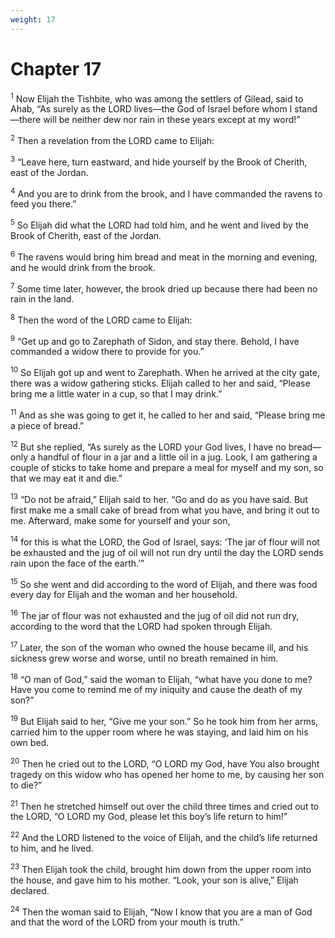 ```yaml
---
weight: 17
---
```


# Chapter 17

<sup>1</sup> Now Elijah the Tishbite, who was among the settlers of Gilead, said to Ahab, “As surely as the LORD lives—the God of Israel before whom I stand—there will be neither dew nor rain in these years except at my word!” 

<sup>2</sup> Then a revelation from the LORD came to Elijah: 

<sup>3</sup> “Leave here, turn eastward, and hide yourself by the Brook of Cherith, east of the Jordan. 

<sup>4</sup> And you are to drink from the brook, and I have commanded the ravens to feed you there.” 

<sup>5</sup> So Elijah did what the LORD had told him, and he went and lived by the Brook of Cherith, east of the Jordan. 

<sup>6</sup> The ravens would bring him bread and meat in the morning and evening, and he would drink from the brook. 

<sup>7</sup> Some time later, however, the brook dried up because there had been no rain in the land. 

<sup>8</sup> Then the word of the LORD came to Elijah: 

<sup>9</sup> “Get up and go to Zarephath of Sidon, and stay there. Behold, I have commanded a widow there to provide for you.” 

<sup>10</sup> So Elijah got up and went to Zarephath. When he arrived at the city gate, there was a widow gathering sticks. Elijah called to her and said, “Please bring me a little water in a cup, so that I may drink.” 

<sup>11</sup> And as she was going to get it, he called to her and said, “Please bring me a piece of bread.” 

<sup>12</sup> But she replied, “As surely as the LORD your God lives, I have no bread—only a handful of flour in a jar and a little oil in a jug. Look, I am gathering a couple of sticks to take home and prepare a meal for myself and my son, so that we may eat it and die.” 

<sup>13</sup> “Do not be afraid,” Elijah said to her. “Go and do as you have said. But first make me a small cake of bread from what you have, and bring it out to me. Afterward, make some for yourself and your son, 

<sup>14</sup> for this is what the LORD, the God of Israel, says: ‘The jar of flour will not be exhausted and the jug of oil will not run dry until the day the LORD sends rain upon the face of the earth.’” 

<sup>15</sup> So she went and did according to the word of Elijah, and there was food every day for Elijah and the woman and her household. 

<sup>16</sup> The jar of flour was not exhausted and the jug of oil did not run dry, according to the word that the LORD had spoken through Elijah. 

<sup>17</sup> Later, the son of the woman who owned the house became ill, and his sickness grew worse and worse, until no breath remained in him. 

<sup>18</sup> “O man of God,” said the woman to Elijah, “what have you done to me? Have you come to remind me of my iniquity and cause the death of my son?” 

<sup>19</sup> But Elijah said to her, “Give me your son.” So he took him from her arms, carried him to the upper room where he was staying, and laid him on his own bed. 

<sup>20</sup> Then he cried out to the LORD, “O LORD my God, have You also brought tragedy on this widow who has opened her home to me, by causing her son to die?” 

<sup>21</sup> Then he stretched himself out over the child three times and cried out to the LORD, “O LORD my God, please let this boy’s life return to him!” 

<sup>22</sup> And the LORD listened to the voice of Elijah, and the child’s life returned to him, and he lived. 

<sup>23</sup> Then Elijah took the child, brought him down from the upper room into the house, and gave him to his mother. “Look, your son is alive,” Elijah declared. 

<sup>24</sup> Then the woman said to Elijah, “Now I know that you are a man of God and that the word of the LORD from your mouth is truth.” 


